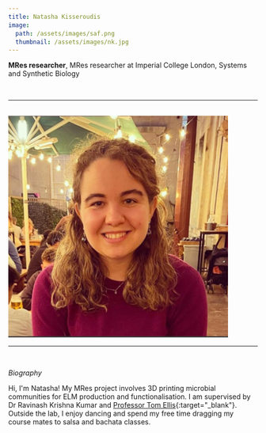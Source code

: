 ```yaml
---
title: Natasha Kisseroudis
image: 
  path: /assets/images/saf.png 
  thumbnail: /assets/images/nk.jpg
---
```


**MRes researcher**, MRes researcher at Imperial College London, Systems and Synthetic Biology

<br>

***

<br>


<img src ="/assets/images/nk.jpg" width="444" heigth="444">


<br>

***

<br>


*Biography*

Hi, I'm Natasha! My MRes project involves 3D printing microbial communities for ELM production and functionalisation. I am supervised by Dr Ravinash Krishna Kumar and [Professor Tom Ellis](https://www.tomellislab.com/){:target="_blank"}. Outside the lab, I enjoy dancing and spend my free time dragging my course mates to salsa and bachata classes.


